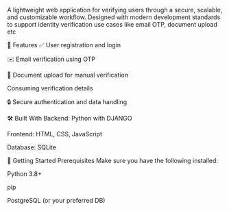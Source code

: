 A lightweight web application for verifying users through a secure, scalable, and customizable workflow. Designed with modern development standards to support identity verification use cases like email OTP, document upload etc

📌 Features
✅ User registration and login

✉️ Email verification using OTP

📄 Document upload for manual verification

Consuming verification details

🔒 Secure authentication and data handling

🛠️ Built With
Backend: Python with DJANGO

Frontend: HTML, CSS, JavaScript

Database: SQLite


🚀 Getting Started
Prerequisites
Make sure you have the following installed:

Python 3.8+

pip

PostgreSQL (or your preferred DB)
